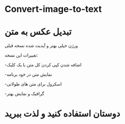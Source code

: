 # Convert-image-to-text
# تبدیل عکس به متن 

ورژن خیلی بهتر و آپدیت شده نسخه قبلی

تغییرات این نسخه:



-اضافه شدن کپی کردن کل متن با یک کلیک

-نمایش متن در خود برنامه

-اسکرول برای متن های طولانی

-گرافیک و نمایش بهتر


# دوستان استفاده کنید و لذت ببرید
